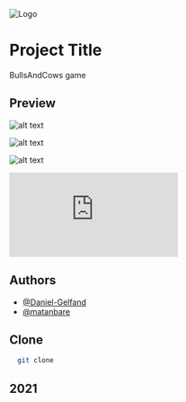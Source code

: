 
![Logo](https://www.linkpicture.com/q/linkedin_banner_image_2_5.png)


# Project Title

BullsAndCows game 


## Preview

![alt text](https://www.linkpicture.com/q/Screenshot_1_46.jpg)

![alt text](https://www.linkpicture.com/q/Screenshot_2_26.jpg)

![alt text](https://www.linkpicture.com/q/Screenshot_3_14.jpg)

![alt text](https://linkpicture.com/view.php?img=LPic620935e8c95601109644831)





## Authors

- [@Daniel-Gelfand](https://github.com/Daniel-Gelfand)
- [@matanbare](https://github.com/matanbare)

## Clone 

```bash
  git clone 
```

## 2021
